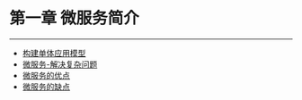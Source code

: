 # 第一章 微服务简介

---

* [构建单体应用模型](/chapter1/构建单体应用模型.md)
* [微服务-解决复杂问题](/chapter1/微服务-解决复杂问题.md)
* [微服务的优点](/chapter1/微服务的优点.md)
* [微服务的缺点](/chapter1/微服务的缺点.md)

